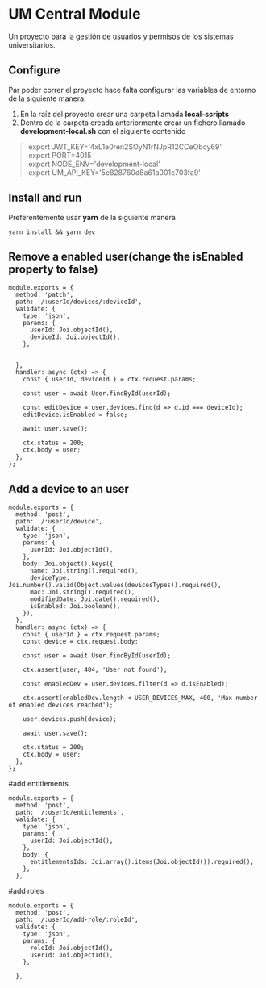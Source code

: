 # UM Central Module

Un proyecto para la gestión de usuarios y permisos de los sistemas universitarios.

## Configure

Par poder correr el proyecto hace falta configurar las variables de entorno de la siguiente manera.

 1. En la raíz del proyecto crear una carpeta llamada **local-scripts**
 2. Dentro de la carpeta creada anteriormente crear un fichero llamado **development-local.sh** con el siguiente contenido

> export JWT_KEY='4xL1e0ren2SOyN1rNJpR12CCeObcy69'  
   export PORT=4015  
   export NODE_ENV='development-local'  
   export UM_API_KEY='5c828760d8a61a001c703fa9'

## Install and run

Preferentemente usar **yarn** de la siguiente manera

    yarn install && yarn dev

## Remove a enabled user(change the isEnabled property to false)

```
module.exports = {
  method: 'patch',
  path: '/:userId/devices/:deviceId',
  validate: {
    type: 'json',
    params: {
      userId: Joi.objectId(),
      deviceId: Joi.objectId(),
    },


  },
  handler: async (ctx) => {
    const { userId, deviceId } = ctx.request.params;

    const user = await User.findById(userId);

    const editDevice = user.devices.find(d => d.id === deviceId);
    editDevice.isEnabled = false;

    await user.save();

    ctx.status = 200;
    ctx.body = user;
  },
};
```
## Add a device to an user

```
module.exports = {
  method: 'post',
  path: '/:userId/device',
  validate: {
    type: 'json',
    params: {
      userId: Joi.objectId(),
    },
    body: Joi.object().keys({
      name: Joi.string().required(),
      deviceType: Joi.number().valid(Object.values(devicesTypes)).required(),
      mac: Joi.string().required(),
      modifiedDate: Joi.date().required(),
      isEnabled: Joi.boolean(),
    }),
  },
  handler: async (ctx) => {
    const { userId } = ctx.request.params;
    const device = ctx.request.body;

    const user = await User.findById(userId);

    ctx.assert(user, 404, 'User not found');

    const enabledDev = user.devices.filter(d => d.isEnabled);

    ctx.assert(enabledDev.length < USER_DEVICES_MAX, 400, 'Max number of enabled devices reached');

    user.devices.push(device);

    await user.save();

    ctx.status = 200;
    ctx.body = user;
  },
};
```

#add entitlements
```
module.exports = {
  method: 'post',
  path: '/:userId/entitlements',
  validate: {
    type: 'json',
    params: {
      userId: Joi.objectId(),
    },
    body: {
      entitlementsIds: Joi.array().items(Joi.objectId()).required(),
    },
  },
```

#add roles
```
module.exports = {
  method: 'post',
  path: '/:userId/add-role/:roleId',
  validate: {
    type: 'json',
    params: {
      roleId: Joi.objectId(),
      userId: Joi.objectId(),
    },

  },
```
